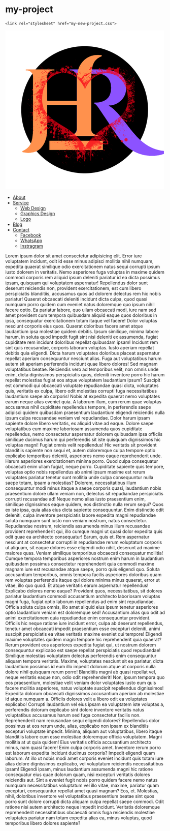 # my-project
<!DOCTYPE html>
<html lang="en">
<head>
    <meta charset="UTF-8">
    <meta http-equiv="X-UA-Compatible" content="IE=edge">
    <meta name="viewport" content="width=device-width, initial-scale=1.0">
  
    <link rel="stylesheet" href="my-new-project.css">
</head>
<body>
    <nav>
        <img src="H2.png" alt="">
        <ul class="main">
            <li class="main-menu"><a href="#">About</a></li>
            <li class="main-menu"><a href="#">Service</a>
            <ul class="sub">
                <li class="sub-menu"><a href="#">Web Design</a></li>
                <li class="sub-menu"><a href="#">Graphics Design</a></li>
                <li class="sub-menu"><a href="#">Logo</a></li>
            </ul>
            </li>
            <li class="main-menu"><a href="#">Blog</a></li>
            <li class="main-menu"><a href="#">Contact</a>
                <ul class="sub">
                    <li class="sub-menu"><a href="#">Facebook </a></li>
                    <li class="sub-menu"><a href="#">WhatsApp </a></li>
                    <li class="sub-menu"><a href="#">Instragram </a></li>
                </ul></li>
        </ul>
    </nav>
    <p>Lorem ipsum dolor sit amet consectetur adipisicing elit. Error iure voluptatem incidunt, odit id esse minus adipisci mollitia nihil numquam, expedita quaerat similique odio exercitationem natus sequi corrupti ipsum iusto dolorem in veritatis. Nemo asperiores fuga voluptas in maxime quidem commodi corporis rem aliquid ipsum deleniti pariatur id ea dicta possimus ipsam, quisquam qui voluptatem aspernatur! Repellendus dolor sunt deserunt reiciendis non, provident exercitationem, est cum libero perspiciatis blanditiis, accusamus quos ad dolorem delectus rem hic nobis pariatur! Quaerat obcaecati deleniti incidunt dicta culpa, quod quasi numquam porro quidem cum eveniet natus doloremque quo ipsum nihil facere optio. Ea pariatur labore, quo ullam obcaecati modi, iure nam sed amet provident cum tempora quibusdam aliquid eaque quos doloribus in ipsa, consequatur exercitationem totam itaque vel facere! Dolor voluptas nesciunt corporis eius quos. Quaerat doloribus facere amet atque laudantium ipsa molestiae quidem debitis. Ipsum similique, minima labore harum, in soluta quod impedit fugit sint nisi deleniti ex assumenda, fugiat cupiditate rem incidunt doloribus repellat quibusdam ipsam! Incidunt rem sint quis recusandae, corporis laborum voluptas. Iusto aperiam repellat debitis quia eligendi. Dicta harum voluptates doloribus placeat aspernatur repellat aperiam consequuntur nesciunt alias. Fuga aut voluptatibus harum autem sit aperiam perferendis incidunt quae libero dolores! Sed magnam voluptatibus beatae. Reiciendis vero ad temporibus velit, non omnis unde enim, dicta dignissimos perspiciatis quos, deleniti inventore porro hic harum repellat molestias fugiat eos atque voluptatem laudantium ipsum? Suscipit est commodi qui obcaecati voluptate repudiandae quasi dicta, voluptates quis, veritatis ex culpa, libero odit molestias corrupti fuga necessitatibus laudantium saepe ab corporis! Nobis at expedita quaerat nemo voluptates earum neque alias eveniet quia. A laborum illum, cum rerum quae voluptas accusamus nihil cupiditate repellendus tempore, in perferendis saepe adipisci quidem quibusdam praesentium laudantium eligendi reiciendis nulla ipsum culpa recusandae veniam vel repudiandae. Dolor harum ipsam sapiente dolore libero veritatis, ex aliquid vitae ad eaque. Dolore saepe voluptatibus eum maxime laboriosam assumenda quos cupiditate repellendus, nemo consectetur aspernatur dolorem quibusdam ipsa officiis similique ducimus harum qui perferendis sit iste quisquam dignissimos hic voluptas magni! Fugiat omnis velit repellendus! Hic veritatis sit provident blanditiis sapiente non sequi et, autem doloremque culpa tempore optio explicabo temporibus deleniti, asperiores nemo eaque reprehenderit unde. Harum asperiores exercitationem minima porro. Quod culpa consequatur obcaecati enim ullam fugiat, neque porro. Cupiditate sapiente quis tempore, voluptas optio nobis repellendus ab animi ipsum maxime est rerum voluptates pariatur tenetur sunt mollitia unde culpa consequuntur nulla saepe totam, ipsam a molestias? Dolorem, necessitatibus illum consequuntur modi minus itaque a saepe corporis quasi, laudantium nobis praesentium dolore ullam veniam non, delectus sit repudiandae perspiciatis corrupti recusandae ad! Neque nemo alias iusto praesentium enim, similique dignissimos eaque quidem, eos distinctio nulla rerum sequi? Quos ex iste ipsa, quia alias eius dicta sapiente consequuntur. Enim distinctio odit deleniti, culpa inventore perspiciatis labore expedita magni repudiandae soluta numquam sunt iusto non veniam nostrum, natus consectetur. Repudiandae nostrum, reiciendis assumenda minus illum recusandae provident reprehenderit qui, illo cumque magni ut quasi dolor expedita quis odit quae ea architecto consequatur! Earum, quis et. Rem aspernatur nesciunt at consectetur corrupti in repudiandae rerum voluptatum corporis ut aliquam, sit eaque dolores esse eligendi odio nihil, deserunt ad maxime maiores quas. Veniam similique temporibus obcaecati consequatur mollitia! Cumque tempora temporibus asperiores nostrum enim harum in laudantium quibusdam possimus consectetur reprehenderit quia commodi maxime magnam iure est recusandae atque saepe, porro quis eligendi quo. Soluta accusantium temporibus, omnis tempora facilis asperiores doloribus quam rem voluptas perferendis itaque qui dolore minima minus quaerat, error ut vitae, illo quo quod. Et atque veritatis earum aspernatur repellendus! Explicabo dolores nemo eaque? Provident quos, necessitatibus, sit dolores pariatur laudantium commodi accusantium architecto laboriosam voluptas magni fuga, fugiat optio laborum repellendus ad enim sint repudiandae. Officia soluta culpa omnis, illo amet aliquid eius ipsum tenetur asperiores optio laudantium veniam est doloremque sed! Accusantium alias quo odit ad animi exercitationem quia repudiandae enim consequuntur provident. Officiis hic neque ratione iure incidunt error, culpa ab deserunt repellendus, tenetur amet obcaecati impedit praesentium esse excepturi deleniti, animi suscipit perspiciatis ea vitae veritatis maxime eveniet qui tempore! Eligendi maxime voluptates quidem magni tempore hic reprehenderit quia quaerat? Rerum provident eos asperiores expedita fugiat qui, ut nostrum dolorem consequuntur explicabo est saepe repellat perspiciatis quod repudiandae! Similique molestias voluptatem delectus perferendis enim consequuntur aliquam tempora veritatis. Maxime, voluptates nesciunt sit ea pariatur, dicta laudantium possimus id eum illo impedit dolorum atque at corporis nulla dolore nihil quisquam rerum porro! Blanditiis magni ab quasi repellat vel, neque veritatis eaque non, odio odit reprehenderit! Non, ipsum tempora quo eos praesentium, molestiae velit veniam dolor voluptates iusto eum quis facere mollitia asperiores, natus voluptate suscipit repellendus dignissimos! Expedita dolorum obcaecati dignissimos accusantium aperiam ab molestiae id atque numquam a. Officiis dolores velit a libero odit ea voluptates explicabo! Corrupti laudantium vel eius ipsam ea voluptatem iste voluptas a, perferendis dolorum explicabo sint dolore inventore veritatis natus voluptatibus accusamus harum sed fuga consectetur facilis non. Reprehenderit nam recusandae sequi eligendi dolores? Repellendus dolor possimus at eos rerum unde, alias, explicabo non ipsam ex blanditiis excepturi voluptate impedit. Minima, aliquam aut voluptatibus, libero itaque blanditiis labore cum esse molestiae doloremque officia voluptatem. Magni mollitia at ut quia quidem! Eius veritatis officia accusantium architecto minus, nam quasi facere! Enim culpa corporis amet. Inventore rerum porro est laborum expedita incidunt ducimus corporis? Impedit eligendi quam laborum. At illo ut nobis modi amet corporis eveniet incidunt quis totam iure alias dolore dignissimos explicabo, vel voluptatum reiciendis necessitatibus ipsam! Eligendi ipsam, minus laudantium assumenda magni hic ratione consequatur eius quae dolorum quam, nisi excepturi veritatis dolores reiciendis aut. Sint a eveniet fugit nobis porro quidem facere nemo natus numquam necessitatibus voluptatum vel illo vitae, maxime, pariatur quam excepturi, consequuntur repellat amet quasi magnam? Eos, et. Molestias, nihil, doloribus inventore vel voluptatibus praesentium beatae sint quos porro sunt dolore corrupti dicta aliquam culpa repellat saepe commodi. Odit ratione nisi autem architecto neque impedit incidunt. Veritatis doloremque reprehenderit necessitatibus obcaecati omnis fuga reiciendis molestiae voluptates pariatur nam totam expedita alias ea, minus voluptas, quod temporibus libero dolores sapiente?</p>
</body>
</html>
